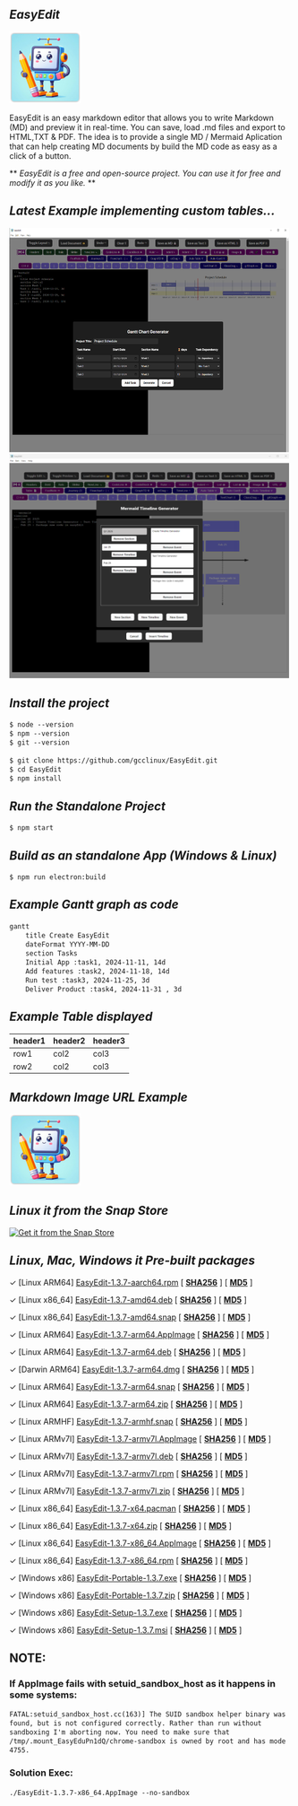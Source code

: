 ## *EasyEdit*

![EasyEdit](https://raw.githubusercontent.com/gcclinux/EasyEdit/refs/heads/main/public/easyedit128.png)

EasyEdit is an easy markdown editor that allows you to write Markdown (MD) and preview it in real-time. You can save, load .md files and export to HTML,TXT & PDF. The idea is to provide a single MD / Mermaid Aplication that can help creating MD documents by build the MD code as easy as a click of a button.

** *EasyEdit is a free and open-source project. You can use it for free and modify it as you like.* **

## *Latest Example implementing custom tables...*

<a><img src="screenshots/sample006.png" alt="Example" width="500" height="400"> <img src="screenshots/sample012.png" alt="Example" width="500" height="400"></a>

## *Install the project*
```
$ node --version
$ npm --version
$ git --version

$ git clone https://github.com/gcclinux/EasyEdit.git
$ cd EasyEdit
$ npm install
```

## *Run the Standalone Project*
```
$ npm start
```

## *Build as an standalone App (Windows & Linux)*
```
$ npm run electron:build
```

## *Example Gantt graph as code*
```mermaid
gantt
    title Create EasyEdit
    dateFormat YYYY-MM-DD
    section Tasks
    Initial App :task1, 2024-11-11, 14d
    Add features :task2, 2024-11-18, 14d
    Run test :task3, 2024-11-25, 3d
    Deliver Product :task4, 2024-11-31 , 3d
```

## *Example Table displayed*

| header1 | header2 | header3 |
| :--- | :--- | :--- |
| row1 | col2 | col3 |
| row2 | col2 | col3 |

## *Markdown Image URL Example*

[![GitHub Project](https://raw.githubusercontent.com/gcclinux/EasyEdit/refs/heads/main/public/easyedit128.png "EasyEdit Icon")](https://github.com/gcclinux/EasyEdit)


## *Linux it from the Snap Store*
[![Get it from the Snap Store](https://snapcraft.io/en/light/install.svg)](https://snapcraft.io/easyedit) 
## *Linux, Mac, Windows it Pre-built packages*

&#x2713; [Linux ARM64] [EasyEdit-1.3.7-aarch64.rpm](https://github.com/gcclinux/EasyEdit/releases/download/1.3.7/EasyEdit-1.3.7-aarch64.rpm)  [ **[SHA256](## "9cd8858b96f774d8325c088d8481f76812261d2a7d7a2119588dab6db8fa7ea9")** ] [ 
**[MD5](## "0c181ce242dcd8176b4babe036dc31d6")** ]

&#x2713; [Linux x86_64] [EasyEdit-1.3.7-amd64.deb](https://github.com/gcclinux/EasyEdit/releases/download/1.3.7/EasyEdit-1.3.7-amd64.deb)  [ **[SHA256](## "29d87c0f6ac67305b79b9b53c92b959d750d5a9f90eae0205dc374cd19fe58c5")** ] [ 
**[MD5](## "8949c7f8e6dc337574bdb4ba9c474a06")** ]

&#x2713; [Linux x86_64] [EasyEdit-1.3.7-amd64.snap](https://github.com/gcclinux/EasyEdit/releases/download/1.3.7/EasyEdit-1.3.7-amd64.snap)  [ **[SHA256](## "6ca02eb89dc882217c2a46bd62cd69b27b6499a92eca9c46476128ce0c8ee65d")** ] [ 
**[MD5](## "9d01d7abd92f56f6bdf491c082055d7f")** ]

&#x2713; [Linux ARM64] [EasyEdit-1.3.7-arm64.AppImage](https://github.com/gcclinux/EasyEdit/releases/download/1.3.7/EasyEdit-1.3.7-arm64.AppImage)  [ **[SHA256](## "55272dd9ae0000e6ca3a415073fc4e74fe9ed532a455323154ca8eac38a7f742")** ] [ 
**[MD5](## "e79cda8db8deda6e375a8afc3cd1f531")** ]

&#x2713; [Linux ARM64] [EasyEdit-1.3.7-arm64.deb](https://github.com/gcclinux/EasyEdit/releases/download/1.3.7/EasyEdit-1.3.7-arm64.deb)  [ **[SHA256](## "8cd5e34f55c2019d40fea18260a445eb71ad1876b3c74f34730ee36cacc3fc64")** ] [ 
**[MD5](## "c5dc509b64b49390644cb3e4f438ae46")** ]

&#x2713; [Darwin ARM64] [EasyEdit-1.3.7-arm64.dmg](https://github.com/gcclinux/EasyEdit/releases/download/1.3.7/EasyEdit-1.3.7-arm64.dmg)  [ **[SHA256](## "a6d229befdfb3f64d295e3b9aca1fb8dca19d462b1135a520ecf77cde21cb925")** ] [ 
**[MD5](## "905abf0ec301ac690d69bcf6583d5a22")** ]

&#x2713; [Linux ARM64] [EasyEdit-1.3.7-arm64.snap](https://github.com/gcclinux/EasyEdit/releases/download/1.3.7/EasyEdit-1.3.7-arm64.snap)  [ **[SHA256](## "437af1d050df3cdb36b8bf2f5fec16a40cbb3a26273ed20b25e8d373bbd76c5c")** ] [ 
**[MD5](## "403dbec981fc0b836332874d0ede72c8")** ]

&#x2713; [Linux ARM64] [EasyEdit-1.3.7-arm64.zip](https://github.com/gcclinux/EasyEdit/releases/download/1.3.7/EasyEdit-1.3.7-arm64.zip)  [ **[SHA256](## "42051d5f88b0d7000e44ede61bf8091a91bfaf54c78faaee06a7b6fccbd78884")** ] [ 
**[MD5](## "3436196441b219f02b6fe18dcbde7185")** ]

&#x2713; [Linux ARMHF] [EasyEdit-1.3.7-armhf.snap](https://github.com/gcclinux/EasyEdit/releases/download/1.3.7/EasyEdit-1.3.7-armhf.snap)  [ **[SHA256](## "072418a1a70a444cbbc8f4a28a4dc17f05f6663aa9c12c84cde666043e18dd30")** ] [ 
**[MD5](## "a5ba074c2aafa280921713126d2acf8a")** ]

&#x2713; [Linux ARMv7l] [EasyEdit-1.3.7-armv7l.AppImage](https://github.com/gcclinux/EasyEdit/releases/download/1.3.7/EasyEdit-1.3.7-armv7l.AppImage)  [ **[SHA256](## "402e349e540bea9705a6750222dd82688ccd9a33512412b26913a3e4e741d9d0")** ] [ 
**[MD5](## "783a871193743714b4e5b37822c4d5e0")** ]

&#x2713; [Linux ARMv7l] [EasyEdit-1.3.7-armv7l.deb](https://github.com/gcclinux/EasyEdit/releases/download/1.3.7/EasyEdit-1.3.7-armv7l.deb)  [ **[SHA256](## "7b988133808b30f9c4b17de1746367bdf857ecece9589327b98c00ab7f190b90")** ] [ 
**[MD5](## "4d11afcf6cc13a6c5a14d59bee59b263")** ]

&#x2713; [Linux ARMv7l] [EasyEdit-1.3.7-armv7l.rpm](https://github.com/gcclinux/EasyEdit/releases/download/1.3.7/EasyEdit-1.3.7-armv7l.rpm)  [ **[SHA256](## "aec60bc32f48be71a7e9fd19e365717617f83face2937f998c643768f1d2e772")** ] [ 
**[MD5](## "740bf1626b034419ba102b1c1fd35f55")** ]

&#x2713; [Linux ARMv7l] [EasyEdit-1.3.7-armv7l.zip](https://github.com/gcclinux/EasyEdit/releases/download/1.3.7/EasyEdit-1.3.7-armv7l.zip)  [ **[SHA256](## "b937eb9ad5514005450310f5e85c1dc8ed5ee99ba486087a72bd7df7047336b7")** ] [ 
**[MD5](## "b2376d3ec60d3e1c49c64e94dfaf4689")** ]

&#x2713; [Linux x86_64] [EasyEdit-1.3.7-x64.pacman](https://github.com/gcclinux/EasyEdit/releases/download/1.3.7/EasyEdit-1.3.7-x64.pacman)  [ **[SHA256](## "9aa6cd61813a1df7709ca1ec117c50b938241f86ff7bc64e36bb6615ca01aefc")** ] [ 
**[MD5](## "ebee07107f38ae30e758bcb9959730bf")** ]

&#x2713; [Linux x86_64] [EasyEdit-1.3.7-x64.zip](https://github.com/gcclinux/EasyEdit/releases/download/1.3.7/EasyEdit-1.3.7-x64.zip)  [ **[SHA256](## "d503fe52cd18b8bed6d23bb4a0d1d0831b3ee4530fd934bff04e92a4e591e620")** ] [ 
**[MD5](## "22b139a8effcb39af856dcb9598d7598")** ]

&#x2713; [Linux x86_64] [EasyEdit-1.3.7-x86_64.AppImage](https://github.com/gcclinux/EasyEdit/releases/download/1.3.7/EasyEdit-1.3.7-x86_64.AppImage)  [ **[SHA256](## "c5757e91940e22c036a77981cb8cb05d8822625b9674ee33b05e163f8ac5a7e1")** ] [ 
**[MD5](## "3fb2f48cefc12931ee8498abc6c10f93")** ]

&#x2713; [Linux x86_64] [EasyEdit-1.3.7-x86_64.rpm](https://github.com/gcclinux/EasyEdit/releases/download/1.3.7/EasyEdit-1.3.7-x86_64.rpm)  [ **[SHA256](## "3430e02a418d4006d9e128a6b8bdf019296aeea1c27f42c0981c6cfce6320d92")** ] [ 
**[MD5](## "5996fe5ce03a13d6521cc81b868cae58")** ]

&#x2713; [Windows x86] [EasyEdit-Portable-1.3.7.exe](https://github.com/gcclinux/EasyEdit/releases/download/1.3.7/EasyEdit-Portable-1.3.7.exe)  [ **[SHA256](## "d1bb8b1beb87716717e2904006df79c7c0332a1a88f13b19a3898bc43fae4aff")** ] [ 
**[MD5](## "02466cb5aed6dd943db86d886aed927c")** ]

&#x2713; [Windows x86] [EasyEdit-Portable-1.3.7.zip](https://github.com/gcclinux/EasyEdit/releases/download/1.3.7/EasyEdit-Portable-1.3.7.zip)  [ **[SHA256](## "043c5444a33f6ed2d68ce9523eb1420983c4979c04dffc84a1534f7ae68bb926")** ] [ 
**[MD5](## "f83b68d4be0256c67856fdaab33bf7da")** ]

&#x2713; [Windows x86] [EasyEdit-Setup-1.3.7.exe](https://github.com/gcclinux/EasyEdit/releases/download/1.3.7/EasyEdit-Setup-1.3.7.exe)  [ **[SHA256](## "f4457c62def75f1a9c2373c5bcae000e6b44b6bac6ec0dd59c429d81ab2a048c")** ] [ 
**[MD5](## "9af08a038ad2746c427ca9742638c897")** ]

&#x2713; [Windows x86] [EasyEdit-Setup-1.3.7.msi](https://github.com/gcclinux/EasyEdit/releases/download/1.3.7/EasyEdit-Setup-1.3.7.msi)  [ **[SHA256](## "f66ff2096c813c340e54775e30325d7075d945673e901cc8da6aa732b390b0ed")** ] [ 
**[MD5](## "9fa05c2bef5a1427026373a5161a51e0")** ]

## NOTE:
### If AppImage fails with setuid_sandbox_host as it happens in some systems:
```
FATAL:setuid_sandbox_host.cc(163)] The SUID sandbox helper binary was found, but is not configured correctly. Rather than run without sandboxing I'm aborting now. You need to make sure that /tmp/.mount_EasyEduPn1dQ/chrome-sandbox is owned by root and has mode 4755.
```
### Solution Exec:
```
./EasyEdit-1.3.7-x86_64.AppImage --no-sandbox
```
